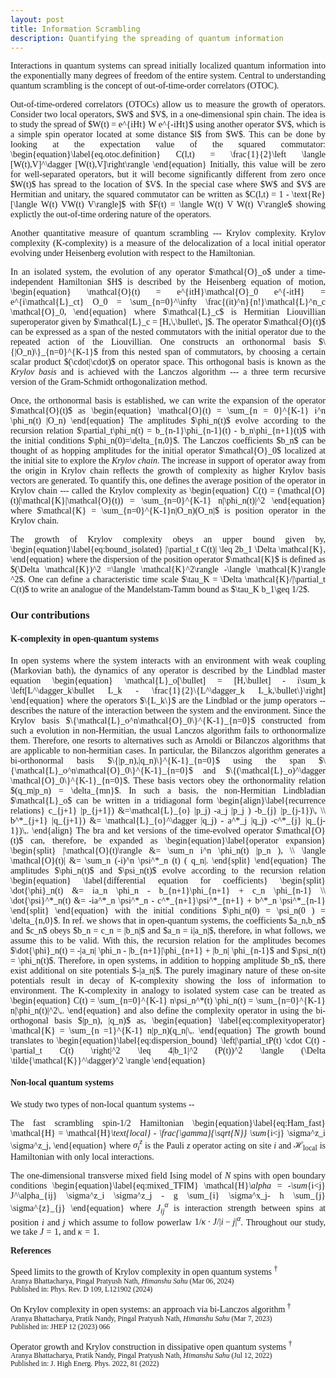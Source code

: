 ```yaml
---
layout: post
title: Information Scrambling
description: Quantifying the spreading of quantum information
---
```


<style>
.justified-text {
  font-family: 'EB Garamond', serif;
  text-align: justify;
}
</style>


<div class="justified-text">

<p>Interactions in quantum systems can spread initially localized quantum information into the exponentially many degrees of freedom of the entire system. Central to understanding quantum scrambling is the concept of out-of-time-order correlators (OTOC). </p>

<p>Out-of-time-ordered correlators (OTOCs) allow us to measure the growth of operators. Consider two local operators, $W$ and $V$, in a one-dimensional spin chain. The idea is to study  the spread of $W(t) = e^{iHt} W e^{-iHt}$ using another operator $V$, which is a simple spin operator located at some distance $l$ from $W$. This can be done by looking at the expectation value of the squared commutator:
\begin{equation}\label{eq.otoc.definition}
	C(l,t) = \frac{1}{2}\left \langle [W(t),V]^\dagger [W(t),V]\right\rangle
\end{equation}
Initially, this value will be zero for well-separated operators, but it will become significantly different from zero once $W(t)$ has spread to the location of $V$. In the special case where $W$ and $V$ are Hermitian and unitary, the squared commutator can be written as $C(l,t) = 1 -  \text{Re}[\langle W(t) VW(t) V\rangle]$ with $F(t) = \langle W(t) V W(t) V\rangle$ showing explictly the out-of-time ordering nature of the operators.</p>


<p>Another quantitative measure of quantum scrambling --- Krylov complexity. Krylov complexity (K-complexity) is a measure of the delocalization of a local initial operator evolving under Heisenberg evolution with respect to the Hamiltonian. </p>


<p>In an isolated system, the evolution of any operator $\mathcal{O}_o$ under a time-independent Hamiltonian $H$ is described by the Heisenberg equation of motion,
\begin{equation}
\mathcal{O}(t) = e^{itH}\mathcal{O}_0 e^{-itH} = e^{i\mathcal{L}_ct} O_0 = \sum_{n=0}^\infty \frac{(it)^n}{n!}\mathcal{L}^n_c \mathcal{O}_0,
\end{equation}
where $\mathcal{L}_c$ is Hermitian Liouvillian superoperator given by $\mathcal{L}_c = [H,\,\bullet\, ]$. The operator $\mathcal{O}(t)$ can be expressed as a span of the nested commutators with the initial operator due to the repeated action of the Liouvillian. One constructs an orthonormal basis $\{|O_n)\}_{n=0}^{K-1}$ from this nested span of commutators, by choosing a certain scalar product $(\cdot|\cdot)$ on operator space. This orthogonal basis is known as the <i>Krylov basis</i> and is achieved with the Lanczos algorithm --- a three term recursive version of the Gram-Schmidt orthogonalization method.</p>

<p>Once, the orthonormal basis is established, we can write the expansion of the operator $\mathcal{O}(t)$ as
\begin{equation}
\mathcal{O}(t) = \sum_{n = 0}^{K-1} i^n \phi_n(t) |O_n)
\end{equation}
The amplitudes $\phi_n(t)$ evolve according to the recursion relation $\partial_t\phi_n(t) = b_{n-1}\phi_{n-1}(t) - b_n\phi_{n+1}(t)$ with the initial conditions $\phi_n(0)=\delta_{n,0}$. The Lanczos coefficients $b_n$ can be thought of as hopping amplitudes for the initial operator $\mathcal{O}_0$ localized at the initial site to explore the <i>Krylov chain</i>. The increase in support of operator away from the origin in Krylov chain reflects the growth of complexity as higher Krylov basis vectors are generated. To quantify this, one defines the average position of the operator in Krylov chain --- called the Krylov complexity as 
\begin{equation}
C(t) = (\mathcal{O}(t)|\mathcal{K}|\mathcal{O}(t)) = \sum_{n=0}^{K-1} n|\phi_n(t)|^2 
\end{equation}
where $\mathcal{K} = \sum_{n=0}^{K-1}n|O_n)(O_n|$ is position operator in the Krylov chain. </p>

<p>The growth of Krylov complexity obeys an upper bound given by,
\begin{equation}\label{eq:bound_isolated}
|\partial_t C(t)| \leq 2b_1 \Delta \mathcal{K},
\end{equation}
where the dispersion of the position operator $\mathcal{K}$ is defined as $(\Delta \mathcal{K})^2 =\langle \mathcal{K}^2\rangle -\langle \mathcal{K}\rangle ^2$. One can define a characteristic time scale $\tau_K = \Delta \mathcal{K}/|\partial_t C(t)$ to write an analogue of the Mandelstam-Tamm bound as $\tau_K b_1\geq 1/2$.
 </p>

<h3>Our contributions</h3>

<h4>K-complexity in open-quantum systems</h4>

<p>In open systems where the system interacts with an environment with weak coupling (Markovian bath), the dynamics of any operator is described by the Lindblad master equation
\begin{equation}
\mathcal{L}_o[\bullet] = [H,\bullet] - i\sum_k \left[L^\dagger_k\bullet L_k - \frac{1}{2}\{L^\dagger_k L_k,\bullet\}\right]
\end{equation}
where the operators $\{L_k\}$ are the Lindblad or the jump operators -- describes the nature of the interaction between the system and the environment. Since the Krylov basis $\{\mathcal{L}_o^n\mathcal{O}_0\}^{K-1}_{n=0}$ constructed from such a evolution in non-Hermitian, the usual Lanczos algorithm fails to orthonormalize them. Therefore, one resorts to alternatives such as Arnoldi or Bilanczos algorithms that are applicable to non-hermitian cases. In particular, the Bilanczos algorithm generates a bi-orthonormal basis $\{|p_n),|q_n)\}^{K-1}_{n=0}$ using the span $\{\mathcal{L}_o^n\mathcal{O}_0\}^{K-1}_{n=0}$ and $\{(\mathcal{L}_o)^\dagger \mathcal{O}_0\}^{K-1}_{n=0}$. These basis vectors obey the orthonormality relation $(q_m|p_n) = \delta_{mn}$. In such a basis, the non-Hermitian Lindbladian $\mathcal{L}_o$ can be written in a tridiagonal form 
\begin{align}\label{recurrence relations}
	c_{j+1} |p_{j+1}) &=\mathcal{L}_{o} |p_j) -a_j |p_j )  -b_{j} |p_{j-1})\,  \\
	b^*_{j+1} |q_{j+1}) &= \mathcal{L}_{o}^\dagger |q_j) - a^*_j |q_j) -c^*_{j} |q_{j-1})\,.
\end{align}
The bra and ket versions of the time-evolved operator $\mathcal{O}(t)$ can, therefore, be expanded as 
\begin{equation}\label{operator expansion}
	\begin{split}
|\mathcal{O}(t)\rangle &= \sum_n i^n \phi_n(t) |p_n ), \\ 
\langle \mathcal{O}(t)| &= \sum_n (-i)^n \psi^*_n (t) ( q_n|.
	\end{split}
\end{equation}
The amplitudes $\phi_n(t)$ and $\psi_n(t)$ evolve according to the recursion relation 
\begin{equation}
	\label{differential equation for coefficients}
	\begin{split}
		\dot{\phi}_n(t) &= ia_n \phi_n - b_{n+1}\phi_{n+1} + c_n \phi_{n-1} \\
		\dot{\psi}^*_n(t) &= -ia^*_n \psi^*_n - c^*_{n+1}\psi^*_{n+1} + b^*_n \psi^*_{n-1}
	\end{split}
\end{equation}
with the initial conditions $\phi_n(0) = \psi_n(0 ) = \delta_{n,0}$. In ref. we shows that in open-quantum systems, the coefficients $a_n,b_n$ and $c_n$ obeys $b_n = c_n = |b_n|$ and $a_n = i|a_n|$, therefore, in what follows, we assume this to be valid. With this, the recursion relation for the amplitudes becomes $\dot{\phi}_n(t) = -|a_n| \phi_n - |b_{n+1}|\phi_{n+1} + |b_n| \phi_{n-1}$ and $\psi_n(t) = \phi_n(t)$. Therefore, in open systems, in addition to hopping amplitude $b_n$, there exist additional on site potentials $-|a_n|$. The purely imaginary nature of these on-site potentials result in decay of K-complexity showing the loss of information to environment. The K-complexity in analogy to isolated system case can be treated as
\begin{equation}
C(t) = \sum_{n=0}^{K-1} n\psi_n^*(t) \phi_n(t) = \sum_{n=0}^{K-1} n|\phi_n(t)|^2\,.
\end{equation}
 and also define the complexity operator in using the bi-orthogonal basis $|p_n), |q_n)$ as, 
 \begin{equation}
     \label{eq:complexityoperator}
     \mathcal{K} = \sum_{n =1}^{K-1} n|p_n)(q_n|\,.
 \end{equation}
 The growth bound translates to 
 \begin{equation}\label{eq:dispersion_bound}
	\left|\partial_tP(t) \cdot C(t) - \partial_t C(t) \right|^2 \leq 4|b_1|^2 (P(t))^2  \langle (\Delta \tilde{\mathcal{K}}^\dagger)^2 \rangle 
\end{equation}
</p>

<h4>Non-local quantum systems</h4>
We study two types of non-local quantum systems --

The fast scrambling spin-1/2 Hamiltonian
\begin{equation}\label{eq:Ham_fast}
    \mathcal{H} = \mathcal{H}_\text{local} - \frac{\gamma}{\sqrt{N}} \sum_{i<j} \sigma^z_i \sigma^z_j,
\end{equation}
where $\sigma^z_i$ is the Pauli $z$ operator acting on site $i$ and $\mathcal{H}_\text{local}$ is Hamiltonian with only local interactions.

The one-dimensional transverse mixed field Ising model of $N$ spins with open boundary conditions 
\begin{equation}\label{eq:mixed_TFIM}
    \mathcal{H}_\alpha = -\sum_{i<j} J^\alpha_{ij} \sigma^z_i \sigma^z_j - g \sum_{i} \sigma^x_j- h \sum_{j} \sigma^{z}_{j}
\end{equation}
where $J^\alpha_{ij}$ is interaction strength between spins at position $i$ and $j$ which assume to follow powerlaw $1/\kappa \cdot J/|i-j|^\alpha$. Throughout our study, we take $J=1$, and $\kappa =1$.

<p><b>References</b></p>


Speed limits to the growth of Krylov complexity in open quantum systems <sup>&dagger;</sup><br>
<small> Aranya Bhattacharya, Pingal Pratyush Nath, <i>Himanshu Sahu</i> (Mar 06, 2024) <br>
Published in: Phys. Rev. D 109, L121902 (2024) &nbsp;  <a href="https://arxiv.org/abs/2403.03584" target="_blank" rel="noopener noreferrer">
<i class="ai ai-arxiv"></i></a> &nbsp;<a href="https://doi.org/10.1103/PhysRevD.109.L121902" target="_blank" rel="noopener noreferrer"><i class="ai ai-doi"></i></a><br>
</small>


On Krylov complexity in open systems: an approach via bi-Lanczos algorithm <sup>&dagger;</sup><br>
<small> Aranya Bhattacharya, Pratik Nandy, Pingal Pratyush Nath, <i>Himanshu Sahu</i> (Mar 7, 2023) <br>
Published in: JHEP 12 (2023) 066 &nbsp;  <a href="https://arxiv.org/abs/2303.04175" target="_blank" rel="noopener noreferrer">
<i class="ai ai-arxiv"></i></a> &nbsp;<a href="https://doi.org/10.1007/JHEP12(2023)066" target="_blank" rel="noopener noreferrer"><i class="ai ai-doi"></i></a><br>
</small>

Operator growth and Krylov construction in dissipative open quantum systems <sup>&dagger;</sup><br>
<small> Aranya Bhattacharya, Pratik Nandy, Pingal Pratyush Nath, <i>Himanshu Sahu</i> (Jul 12, 2022) <br>
Published in: J. High Energ. Phys. 2022, 81 (2022) &nbsp;  <a href="https://arxiv.org/abs/2207.05347" target="_blank" rel="noopener noreferrer">
<i class="ai ai-arxiv"></i></a> &nbsp;<a href="https://doi.org/10.1007/JHEP12(2022)081" target="_blank" rel="noopener noreferrer"><i class="ai ai-doi"></i></a><br>
</small>


</div>

